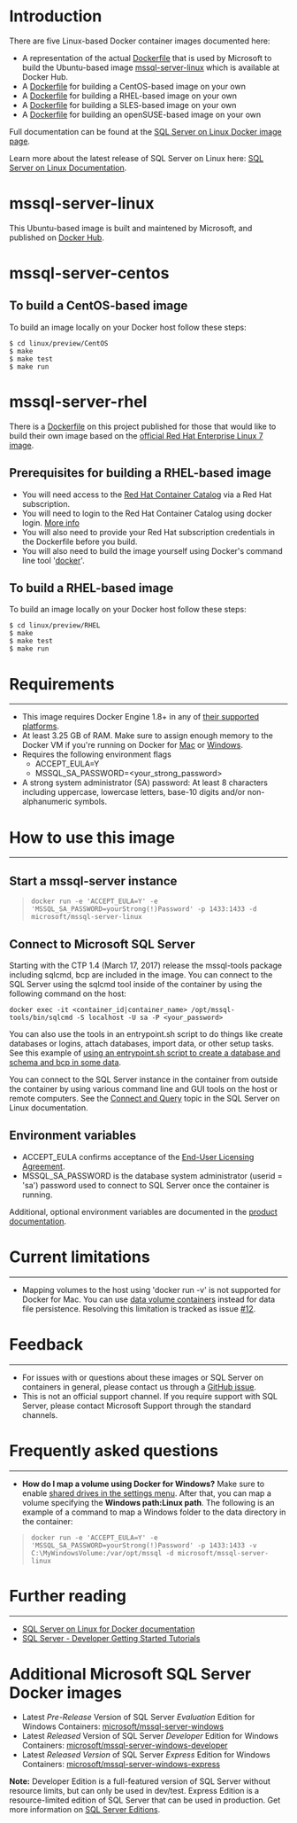 # Introduction
There are five Linux-based Docker container images documented here:
* A representation of the actual [Dockerfile](Ubuntu/Dockerfile) that is used by Microsoft to build the Ubuntu-based image [mssql-server-linux](https://hub.docker.com/r/microsoft/mssql-server-linux/)  which is available at Docker Hub.
* A [Dockerfile](CentOS/Dockerfile) for building a CentOS-based image on your own
* A [Dockerfile](RHEL/Dockerfile) for building a RHEL-based image on your own
* A [Dockerfile](SLES/dockerfile) for building a SLES-based image on your own
* A [Dockerfile](openSUSE/dockerfile) for building an openSUSE-based image on your own

Full documentation can be found at the [SQL Server on Linux Docker image page](https://docs.microsoft.com/en-us/sql/linux/sql-server-linux-setup-docker).

Learn more about the latest release of SQL Server on Linux here: [SQL Server on Linux Documentation](https://docs.microsoft.com/en-us/sql/linux/).

# mssql-server-linux

This Ubuntu-based image is built and maintened by Microsoft, and published on [Docker Hub](https://hub.docker.com/r/microsoft/mssql-server-linux/).

# mssql-server-centos

## To build a CentOS-based image
To build an image locally on your Docker host follow these steps:
```shell
$ cd linux/preview/CentOS
$ make
$ make test
$ make run
```

# mssql-server-rhel
There is a [Dockerfile](RHEL/Dockerfile) on this project published for those that would like to build their own image based on the [official Red Hat Enterprise Linux 7 image](https://access.redhat.com/containers/#/registry.access.redhat.com/rhel7/rhel).

## Prerequisites for building a RHEL-based image
* You will need access to the [Red Hat Container Catalog](https://access.redhat.com/containers) via a Red Hat subscription.
* You will need to login to the Red Hat Container Catalog using docker login. [More info](https://access.redhat.com/articles/2834301)
* You will also need to provide your Red Hat subscription credentials in the Dockerfile before you build.
* You will also need to build the image yourself using Docker's command line tool '[docker](https://docs.docker.com/engine/reference/commandline/cli/)'.

## To build a RHEL-based image
To build an image locally on your Docker host follow these steps:
```shell
$ cd linux/preview/RHEL
$ make
$ make test
$ make run
```

# Requirements
---
- This image requires Docker Engine 1.8+ in any of [their supported platforms](https://www.docker.com/products/overview).
- At least 3.25 GB of RAM. Make sure to assign enough memory to the Docker VM if you're running on Docker for [Mac](https://docs.docker.com/docker-for-mac/#/general) or [Windows](https://docs.docker.com/docker-for-windows/#/advanced).
- Requires the following environment flags
    - ACCEPT_EULA=Y
    - MSSQL_SA_PASSWORD=<your_strong_password>
- A strong system administrator (SA) password: At least 8 characters including uppercase, lowercase letters, base-10 digits and/or non-alphanumeric symbols.

# How to use this image
---
##  Start a mssql-server instance
> ``docker run -e 'ACCEPT_EULA=Y' -e 'MSSQL_SA_PASSWORD=yourStrong(!)Password' -p 1433:1433 -d microsoft/mssql-server-linux``

##  Connect to Microsoft SQL Server
Starting with the CTP 1.4 (March 17, 2017) release the mssql-tools package including sqlcmd, bcp are included in the image.  You can connect to the SQL Server using the sqlcmd tool inside of the container by using the following command on the host:
```
docker exec -it <container_id|container_name> /opt/mssql-tools/bin/sqlcmd -S localhost -U sa -P <your_password>
```
You can also use the tools in an entrypoint.sh script to do things like create databases or logins, attach databases, import data, or other setup tasks.  See this example of [using an entrypoint.sh script to create a database and schema and bcp in some data](https://github.com/twright-msft/mssql-node-docker-demo-app).

You can connect to the SQL Server instance in the container from outside the container by using various command line and GUI tools on the host or remote computers.  See the [Connect and Query](https://docs.microsoft.com/en-us/sql/linux/sql-server-linux-connect-and-query-sqlcmd) topic in the SQL Server on Linux documentation.

## Environment variables

- ACCEPT_EULA confirms acceptance of the [End-User Licensing Agreement](http://go.microsoft.com/fwlink/?LinkId=746388).
- MSSQL_SA_PASSWORD is the database system administrator (userid = 'sa') password used to connect to SQL Server once the container is running.

Additional, optional environment variables are documented in the [product documentation](https://docs.microsoft.com/en-us/sql/linux/sql-server-linux-configure-environment-variables).


# Current limitations
---
- Mapping volumes to the host using 'docker run -v' is not supported for Docker for Mac. You can use [data volume containers](https://docs.docker.com/engine/tutorials/dockervolumes/#/creating-and-mounting-a-data-volume-container) instead for data file persistence.  Resolving this limitation is tracked as issue [#12](https://github.com/Microsoft/mssql-docker/issues/12).

# Feedback 
---
+ For issues with or questions about these images or SQL Server on containers in general, please contact us through a [GitHub issue](https://github.com/Microsoft/mssql-docker/issues).
+ This is not an official support channel. If you require support with SQL Server, please contact Microsoft Support through the standard channels.

# Frequently asked questions 
---
- **How do I map a volume using Docker for Windows?** Make sure to enable [shared drives in the settings menu](https://docs.docker.com/docker-for-windows/#shared-drives). After that, you can map a volume specifying the **Windows path:Linux path**. The following is an example of a command to map a Windows folder to the data directory in the container:

> ``docker run -e 'ACCEPT_EULA=Y' -e 'MSSQL_SA_PASSWORD=yourStrong(!)Password' -p 1433:1433 -v C:\MyWindowsVolume:/var/opt/mssql -d microsoft/mssql-server-linux``

# Further reading
---
+ [SQL Server on Linux for Docker documentation](https://docs.microsoft.com/en-us/sql/linux/sql-server-linux-setup-docker)
+ [SQL Server - Developer Getting Started Tutorials](https://www.microsoft.com/en-us/sql-server/developer-get-started/?utm_source=DockerHub)

# Additional Microsoft SQL Server Docker images
+ Latest *Pre-Release* Version of SQL Server *Evaluation* Edition for Windows Containers: [microsoft/mssql-server-windows](https://hub.docker.com/r/microsoft/mssql-server-windows/)
+ Latest *Released* Version of SQL Server *Developer* Edition for Windows Containers: [microsoft/mssql-server-windows-developer](https://hub.docker.com/r/microsoft/mssql-server-windows-developer/)
+ Latest *Released Version* of SQL Server *Express* Edition for Windows Containers: [microsoft/mssql-server-windows-express](https://hub.docker.com/r/microsoft/mssql-server-windows-express/)

**Note:** Developer Edition is a full-featured version of SQL Server without resource limits, but can only be used in dev/test.  Express Edition is a resource-limited edition of SQL Server that can be used in production.
Get more information on [SQL Server Editions](https://www.microsoft.com/en-us/sql-server/sql-server-editions).
